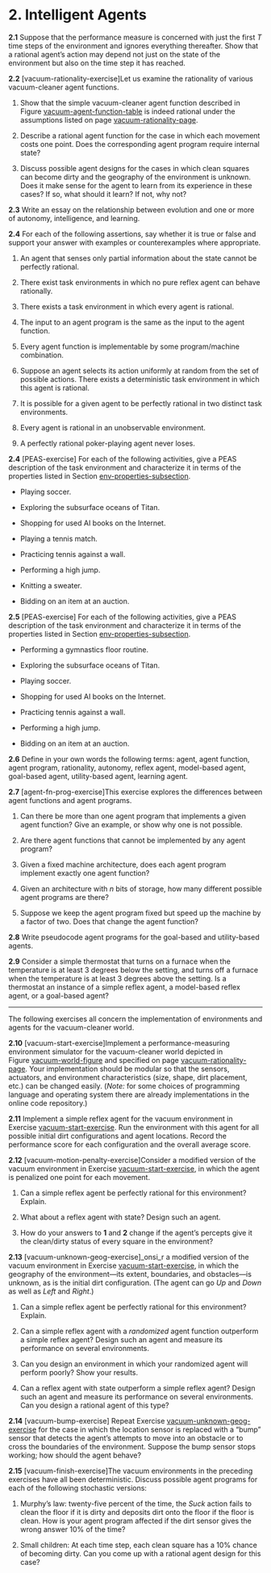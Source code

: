 
# 2. Intelligent Agents

**2.1** Suppose that the performance measure is concerned with just the first
$T$ time steps of the environment and ignores everything thereafter.
Show that a rational agent’s action may depend not just on the state of
the environment but also on the time step it has reached.

**2.2** \[vacuum-rationality-exercise\]Let us examine the rationality of various
vacuum-cleaner agent functions.
1.  Show that the simple vacuum-cleaner agent function described in
    Figure [vacuum-agent-function-table](#/) is indeed
    rational under the assumptions listed on page [vacuum-rationality-page](#/).

2.  Describe a rational agent function for the case in which each
    movement costs one point. Does the corresponding agent program
    require internal state?

3.  Discuss possible agent designs for the cases in which clean squares
    can become dirty and the geography of the environment is unknown.
    Does it make sense for the agent to learn from its experience in
    these cases? If so, what should it learn? If not, why not?

**2.3** Write an essay on the relationship between evolution and one or more of
autonomy, intelligence, and learning.

**2.4** For each of the following assertions, say whether it is true or false
and support your answer with examples or counterexamples where
appropriate.

1.  An agent that senses only partial information about the state cannot
    be perfectly rational.

2.  There exist task environments in which no pure reflex agent can
    behave rationally.

3.  There exists a task environment in which every agent is rational.

4.  The input to an agent program is the same as the input to the
    agent function.

5.  Every agent function is implementable by some
    program/machine combination.

6.  Suppose an agent selects its action uniformly at random from the set
    of possible actions. There exists a deterministic task environment
    in which this agent is rational.

7.  It is possible for a given agent to be perfectly rational in two
    distinct task environments.

8.  Every agent is rational in an unobservable environment.

9.  A perfectly rational poker-playing agent never loses.

**2.4** \[PEAS-exercise\] For each of the following activities, give a PEAS
description of the task environment and characterize it in terms of the
properties listed in Section [env-properties-subsection](#/).

-   Playing soccer.

-   Exploring the subsurface oceans of Titan.

-   Shopping for used AI books on the Internet.

-   Playing a tennis match.

-   Practicing tennis against a wall.

-   Performing a high jump.

-   Knitting a sweater.

-   Bidding on an item at an auction.

**2.5** \[PEAS-exercise\] For each of the following activities, give a PEAS
description of the task environment and characterize it in terms of the
properties listed in Section [env-properties-subsection](#/).

-   Performing a gymnastics floor routine.

-   Exploring the subsurface oceans of Titan.

-   Playing soccer.

-   Shopping for used AI books on the Internet.

-   Practicing tennis against a wall.

-   Performing a high jump.

-   Bidding on an item at an auction.

**2.6** Define in your own words the following terms: agent, agent function,
agent program, rationality, autonomy, reflex agent, model-based agent,
goal-based agent, utility-based agent, learning agent.

**2.7** \[agent-fn-prog-exercise\]This exercise explores the differences between
agent functions and agent programs.

1.  Can there be more than one agent program that implements a given
    agent function? Give an example, or show why one is not possible.

2.  Are there agent functions that cannot be implemented by any agent
    program?

3.  Given a fixed machine architecture, does each agent program
    implement exactly one agent function?

4.  Given an architecture with $n$ bits of storage, how many different
    possible agent programs are there?

5.  Suppose we keep the agent program fixed but speed up the machine by
    a factor of two. Does that change the agent function?

**2.8** Write pseudocode agent programs for the goal-based and utility-based
agents.

**2.9** Consider a simple thermostat that turns on a furnace when the
temperature is at least 3 degrees below the setting, and turns off a
furnace when the temperature is at least 3 degrees above the setting. Is
a thermostat an instance of a simple reflex agent, a model-based reflex
agent, or a goal-based agent?

---

The following exercises all concern the implementation of environments
and agents for the vacuum-cleaner world.

**2.10** \[vacuum-start-exercise\]Implement a performance-measuring environment
simulator for the vacuum-cleaner world depicted in
Figure [vacuum-world-figure](#/) and specified on
page [vacuum-rationality-page](#/). Your implementation should be modular so that the
sensors, actuators, and environment characteristics (size, shape, dirt
placement, etc.) can be changed easily. (*Note:* for some
choices of programming language and operating system there are already
implementations in the online code repository.)

**2.11** Implement a simple reflex agent for the vacuum environment in
Exercise [vacuum-start-exercise](#/). Run the environment
with this agent for all possible initial dirt configurations and agent
locations. Record the performance score for each configuration and the
overall average score.

**2.12** \[vacuum-motion-penalty-exercise\]Consider a modified version of the
vacuum environment in Exercise [vacuum-start-exercise](#/),
in which the agent is penalized one point for each movement.

1.  Can a simple reflex agent be perfectly rational for this
    environment? Explain.

2.  What about a reflex agent with state? Design such an agent.

3.  How do your answers to **1** and **2**
    change if the agent’s percepts give it the clean/dirty status of
    every square in the environment?

**2.13** \[vacuum-unknown-geog-exercise\]_onsi_r a modified version of the
vacuum environment in Exercise [vacuum-start-exercise](#/),
in which the geography of the environment—its extent, boundaries, and
obstacles—is unknown, as is the initial dirt configuration. (The agent
can go *Up* and *Down* as well as *Left* and *Right*.)

1.  Can a simple reflex agent be perfectly rational for this
    environment? Explain.

2.  Can a simple reflex agent with a *randomized* agent
    function outperform a simple reflex agent? Design such an agent and
    measure its performance on several environments.

3.  Can you design an environment in which your randomized agent will
    perform poorly? Show your results.

4.  Can a reflex agent with state outperform a simple reflex agent?
    Design such an agent and measure its performance on several
    environments. Can you design a rational agent of this type?

**2.14** \[vacuum-bump-exercise\] Repeat
Exercise [vacuum-unknown-geog-exercise](#/) for the case in
which the location sensor is replaced with a “bump” sensor that detects
the agent’s attempts to move into an obstacle or to cross the boundaries
of the environment. Suppose the bump sensor stops working; how should
the agent behave?

**2.15** \[vacuum-finish-exercise\]The vacuum environments in the preceding
exercises have all been deterministic. Discuss possible agent programs
for each of the following stochastic versions:

1.  Murphy’s law: twenty-five percent of the time, the *Suck* action
    fails to clean the floor if it is dirty and deposits dirt onto the
    floor if the floor is clean. How is your agent program affected if
    the dirt sensor gives the wrong answer 10% of the time?

2.  Small children: At each time step, each clean square has a 10%
    chance of becoming dirty. Can you come up with a rational agent
    design for this case?




